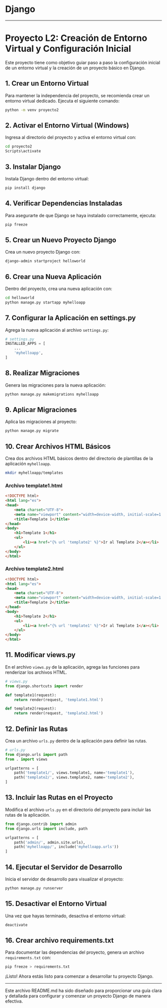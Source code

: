 # Django

---

# **Proyecto L2: Creación de Entorno Virtual y Configuración Inicial**

Este proyecto tiene como objetivo guiar paso a paso la configuración inicial de un entorno virtual y la creación de un proyecto básico en Django.

## **1. Crear un Entorno Virtual**

Para mantener la independencia del proyecto, se recomienda crear un entorno virtual dedicado. Ejecuta el siguiente comando:

```bash
python -m venv proyecto2
```

## **2. Activar el Entorno Virtual (Windows)**

Ingresa al directorio del proyecto y activa el entorno virtual con:

```bash
cd proyecto2
Scripts\activate
```

## **3. Instalar Django**

Instala Django dentro del entorno virtual:

```bash
pip install django
```

## **4. Verificar Dependencias Instaladas**

Para asegurarte de que Django se haya instalado correctamente, ejecuta:

```bash
pip freeze
```

## **5. Crear un Nuevo Proyecto Django**

Crea un nuevo proyecto Django con:

```bash
django-admin startproject helloworld
```

## **6. Crear una Nueva Aplicación**

Dentro del proyecto, crea una nueva aplicación con:

```bash
cd helloworld
python manage.py startapp myhelloapp
```

## **7. Configurar la Aplicación en settings.py**

Agrega la nueva aplicación al archivo `settings.py`:

```python
# settings.py
INSTALLED_APPS = [
    ...
    'myhelloapp',
]
```

## **8. Realizar Migraciones**

Genera las migraciones para la nueva aplicación:

```bash
python manage.py makemigrations myhelloapp
```

## **9. Aplicar Migraciones**

Aplica las migraciones al proyecto:

```bash
python manage.py migrate
```

## **10. Crear Archivos HTML Básicos**

Crea dos archivos HTML básicos dentro del directorio de plantillas de la aplicación `myhelloapp`.

```bash
mkdir myhelloapp/templates
```

### **Archivo template1.html**

```html
<!DOCTYPE html>
<html lang="es">
<head>
    <meta charset="UTF-8">
    <meta name="viewport" content="width=device-width, initial-scale=1.0">
    <title>Template 1</title>
</head>
<body>
    <h1>Template 1</h1>
    <ul>
        <li><a href="{% url 'template2' %}">Ir al Template 2</a></li>
    </ul>
</body>
</html>
```

### **Archivo template2.html**

```html
<!DOCTYPE html>
<html lang="es">
<head>
    <meta charset="UTF-8">
    <meta name="viewport" content="width=device-width, initial-scale=1.0">
    <title>Template 2</title>
</head>
<body>
    <h1>Template 2</h1>
    <ul>
        <li><a href="{% url 'template1' %}">Ir al Template 1</a></li>
    </ul>
</body>
</html>
```

## **11. Modificar views.py**

En el archivo `views.py` de la aplicación, agrega las funciones para renderizar los archivos HTML.

```python
# views.py
from django.shortcuts import render

def template1(request):
    return render(request, 'template1.html')

def template2(request):
    return render(request, 'template2.html')
```

## **12. Definir las Rutas**

Crea un archivo `urls.py` dentro de la aplicación para definir las rutas.

```python
# urls.py
from django.urls import path
from . import views

urlpatterns = [
    path('template1/', views.template1, name='template1'),
    path('template2/', views.template2, name='template2'),
]
```

## **13. Incluir las Rutas en el Proyecto**

Modifica el archivo `urls.py` en el directorio del proyecto para incluir las rutas de la aplicación.

```python
from django.contrib import admin
from django.urls import include, path

urlpatterns = [
    path('admin/', admin.site.urls),
    path('myhelloapp/', include('myhelloapp.urls'))
]
```

## **14. Ejecutar el Servidor de Desarrollo**

Inicia el servidor de desarrollo para visualizar el proyecto:

```bash
python manage.py runserver
```

## **15. Desactivar el Entorno Virtual**

Una vez que hayas terminado, desactiva el entorno virtual:

```bash
deactivate
```

## **16. Crear archivo requirements.txt**

Para documentar las dependencias del proyecto, genera un archivo `requirements.txt` con:

```bash
pip freeze > requirements.txt
```

¡Listo! Ahora estás listo para comenzar a desarrollar tu proyecto Django.

--- 

Este archivo README.md ha sido diseñado para proporcionar una guía clara y detallada para configurar y comenzar un proyecto Django de manera efectiva.

